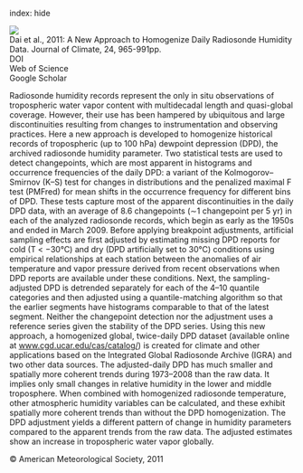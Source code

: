 index: hide

<div class="Citation">
    <div class="Citation-thumb CitationThumb-linked"  data-href="https://doi.org/10.1175/2010jcli3816.1">
      <img src="https://static.claimspace.cloud/climate-study-static/refs/thumbs/2/Dai_et_al_2011-thumb.png" />
    </div>

  <div class="Citation-body">
    <div class="Citation-text">Dai et al., 2011: A New Approach to Homogenize Daily Radiosonde Humidity Data. <span class="Article-journal">Journal of Climate, </span><span class="Article-volume">24, </span>965-991pp.</div>
    <div class="Citation-links">
      <div class="CitationLink" data-href="https://doi.org/10.1175/2010jcli3816.1">
        <div class="CitationLink-icon CitationLink-Doi"></div>
        <div class="CitationLink-text">DOI</div>
      </div>
      <div class="CitationLink" data-href="http://cel.webofknowledge.com/InboundService.do?customersID=atyponcel&smartRedirect=yes&mode=FullRecord&IsProductCode=Yes&product=CEL&Init=Yes&Func=Frame&action=retrieve&SrcApp=literatum&SrcAuth=atyponcel&SID=7CNc3cIRaBKjGbSujFM&UT=WOS:000288304700001">
        <div class="CitationLink-icon CitationLink-Isi"></div>
        <div class="CitationLink-text">Web of Science</div>
      </div>
      <div class="CitationLink" data-href="https://scholar.google.com/scholar?q=10.1175/2010jcli3816.1">
        <div class="CitationLink-icon CitationLink-Scholar"></div>
        <div class="CitationLink-text">Google Scholar</div>
      </div>
    </div>
  </div>
</div>

Radiosonde humidity records represent the only in situ observations of tropospheric water vapor content with multidecadal length and quasi-global coverage. However, their use has been hampered by ubiquitous and large discontinuities resulting from changes to instrumentation and observing practices. Here a new approach is developed to homogenize historical records of tropospheric (up to 100 hPa) dewpoint depression (DPD), the archived radiosonde humidity parameter. Two statistical tests are used to detect changepoints, which are most apparent in histograms and occurrence frequencies of the daily DPD: a variant of the Kolmogorov–Smirnov (K–S) test for changes in distributions and the penalized maximal F test (PMFred) for mean shifts in the occurrence frequency for different bins of DPD. These tests capture most of the apparent discontinuities in the daily DPD data, with an average of 8.6 changepoints (∼1 changepoint per 5 yr) in each of the analyzed radiosonde records, which begin as early as the 1950s and ended in March 2009. Before applying breakpoint adjustments, artificial sampling effects are first adjusted by estimating missing DPD reports for cold (T < −30°C) and dry (DPD artificially set to 30°C) conditions using empirical relationships at each station between the anomalies of air temperature and vapor pressure derived from recent observations when DPD reports are available under these conditions. Next, the sampling-adjusted DPD is detrended separately for each of the 4–10 quantile categories and then adjusted using a quantile-matching algorithm so that the earlier segments have histograms comparable to that of the latest segment. Neither the changepoint detection nor the adjustment uses a reference series given the stability of the DPD series. Using this new approach, a homogenized global, twice-daily DPD dataset (available online at www.cgd.ucar.edu/cas/catalog/) is created for climate and other applications based on the Integrated Global Radiosonde Archive (IGRA) and two other data sources. The adjusted-daily DPD has much smaller and spatially more coherent trends during 1973–2008 than the raw data. It implies only small changes in relative humidity in the lower and middle troposphere. When combined with homogenized radiosonde temperature, other atmospheric humidity variables can be calculated, and these exhibit spatially more coherent trends than without the DPD homogenization. The DPD adjustment yields a different pattern of change in humidity parameters compared to the apparent trends from the raw data. The adjusted estimates show an increase in tropospheric water vapor globally.

<div class="Citation-copy">
&copy; American Meteorological Society, 2011
</div>